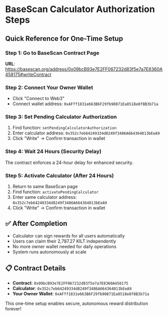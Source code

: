 # BaseScan Calculator Authorization Steps

## Quick Reference for One-Time Setup

### Step 1: Go to BaseScan Contract Page
**URL**: https://basescan.org/address/0x09bcB93e7E2FF067232d83f5e7a7E8360A458175#writeContract

### Step 2: Connect Your Owner Wallet
- Click "Connect to Web3" 
- Connect wallet address: `0xAFff1831e663B6F29fb90871Ea8518e8f8B3b71a`

### Step 3: Set Pending Calculator Authorization
1. Find function: `setPendingCalculatorAuthorization`
2. Enter calculator address: `0x352c7eb64249334d8249f3486A664364013bEeA9`
3. Click "Write" → Confirm transaction in wallet

### Step 4: Wait 24 Hours (Security Delay)
The contract enforces a 24-hour delay for enhanced security.

### Step 5: Activate Calculator (After 24 Hours)
1. Return to same BaseScan page
2. Find function: `activatePendingCalculator` 
3. Enter same calculator address: `0x352c7eb64249334d8249f3486A664364013bEeA9`
4. Click "Write" → Confirm transaction in wallet

## ✅ After Completion
- Calculator can sign rewards for all users automatically
- Users can claim their 2,787.27 KILT independently
- No more owner wallet needed for daily operations
- System runs autonomously at scale

## 📋 Contract Details
- **Contract**: `0x09bcB93e7E2FF067232d83f5e7a7E8360A458175`
- **Calculator**: `0x352c7eb64249334d8249f3486A664364013bEeA9`
- **Your Owner Wallet**: `0xAFff1831e663B6F29fb90871Ea8518e8f8B3b71a`

This one-time setup enables secure, autonomous reward distribution forever!